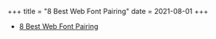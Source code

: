 +++
title = "8 Best Web Font Pairing"
date = 2021-08-01
+++

- [8 Best Web Font Pairing](https://vanshsharma.hashnode.dev/8-best-web-font-pairing)
